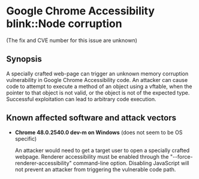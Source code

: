 Google Chrome Accessibility blink::Node corruption
==================================================
(The fix and CVE number for this issue are unknown)

Synopsis
--------
A specially crafted web-page can trigger an unknown memory corruption
vulnerability in Google Chrome Accessibility code. An attacker can cause code
to attempt to execute a method of an object using a vftable, when the pointer
to that object is not valid, or the object is not of the expected type.
Successful exploitation can lead to arbitrary code execution.

Known affected software and attack vectors
------------------------------------------
* **Chrome 48.0.2540.0 dev-m on Windows** (does not seem to be OS specific)

  An attacker would need to get a target user to open a specially crafted
  webpage. Renderer accessibility must be enabled through the 
  "--force-renderer-accessibility" command-line option. Disabling JavaScript
  will not prevent an attacker from triggering the vulnerable code path.
